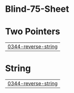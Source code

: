 # Blind-75-Sheet


# Two Pointers
|  |
| ------- |
| [0344-reverse-string](https://github.com/GowthamRaja-git/Blind-75-Sheet/tree/master/0344-reverse-string) |
# String
|  |
| ------- |
| [0344-reverse-string](https://github.com/GowthamRaja-git/Blind-75-Sheet/tree/master/0344-reverse-string) |
